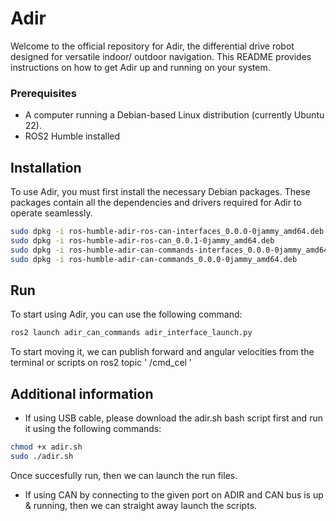 # Adir

Welcome to the official repository for Adir, the differential drive robot designed for versatile indoor/ outdoor navigation. This README provides instructions on how to get Adir up and running on your system.

### Prerequisites

- A computer running a Debian-based Linux distribution (currently Ubuntu 22).
- ROS2 Humble installed

## Installation

To use Adir, you must first install the necessary Debian packages. These packages contain all the dependencies and drivers required for Adir to operate seamlessly.

```bash
sudo dpkg -i ros-humble-adir-ros-can-interfaces_0.0.0-0jammy_amd64.deb
sudo dpkg -i ros-humble-adir-ros-can_0.0.1-0jammy_amd64.deb
sudo dpkg -i ros-humble-adir-can-commands-interfaces_0.0.0-0jammy_amd64.deb
sudo dpkg -i ros-humble-adir-can-commands_0.0.0-0jammy_amd64.deb
```


## Run

To start using Adir, you can use the following command:

```bash
ros2 launch adir_can_commands adir_interface_launch.py
```

To start moving it, we can publish forward and angular velocities from the terminal or scripts on ros2 topic ' /cmd_cel  '

## Additional information

- If using USB cable, please download the adir.sh bash script first and run it using the following commands: 

```bash
chmod +x adir.sh
sudo ./adir.sh
```
Once succesfully run, then we can launch the run files.

- If using CAN by connecting to the given port on ADIR and CAN bus is up & running, then we can straight away launch the scripts.
